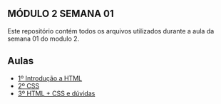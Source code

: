 
## MÓDULO 2 SEMANA 01

Este repositório contém todos os arquivos utilizados durante a aula da semana 01 do modulo 2.

## Aulas

- [1º Introdução a HTML](/M2S01/HTML/)
- [2º CSS]()
- [3º HTML + CSS e dúvidas]()
